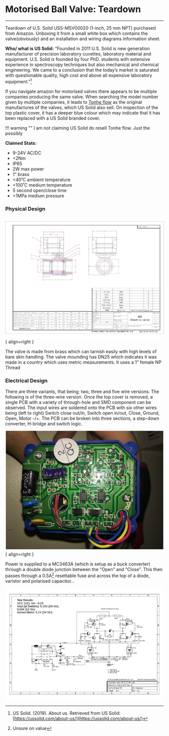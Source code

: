 # Motorised Ball Valve: Teardown

---

Teardown of U.S. Solid USS-MSV00020 (1-inch, 25 mm NPT) purchased from Amazon. Unboxing it from a small white box which contains the valve(obviously) and an installation and wiring diagrams information sheet. 

**Who/ what is US Solid:** “Founded in 2011 U.S. Solid is new generation manufacturer of precision laboratory cuvettes, laboratory material and equipment. U.S. Solid is founded by four PhD. students with extensive experience in spectroscopy techniques but also mechanical and chemical engineering. We came to a conclusion that the today’s market is saturated with questionable quality, high cost and above all expensive laboratory equipment.”[^1] 

If you navigate amazon for motorised valves there appears to be multiple companies producing the same valve. When searching the model number given by multiple companies, it leads to [Tonhe flow](http://www.motorized-valve.com) as the original manufactures of the valves, which US Solid also sell. On inspection of the top plastic cover, it has a deeper blue colour which may indicate that it has been replaced with a US Solid branded cover. 

!!! warning ""
    I am not claiming US Solid do resell Tonhe flow. Just the possibly

**Claimed Stats:**

- 9-24V AC/DC
- <2Nm
- IP65
- 2W max power
- 1” brass
- <40˚C ambient temperature
- <100˚C medium temperature
-  5 second open/close time
- <1MPa medium pressure
 

### Physical Design

![Valve Design](../assets/valve_design.jpg){ align=right }

The valve is made from brass which can tarnish easily with high levels of bare skin handling. The valve mounding has DN25 which indicates it was made in a country which uses metric measurements. It uses a 1” female NP Thread 


### Electrical Design

There are three variants, that being; two, three and five wire versions. The following is of the three-wire version. Once the top cover is removed, a single PCB with a variety of through-hole and SMD component can be observed. The input wires are soldered onto the PCB with six other wires being (left to right) Switch close out/in, Switch open in/out, Close, Ground, Open, Motor -/+. The PCB can be broken into three sections, a step-down converter, H-bridge and switch logic. 

![Valve PCB](../assets/Motorised_Valve_PCB.jpg){ align=right }

Power is supplied to a MC3463A (which is setup as a buck converter) through a double diode junction between the "Open" and "Close". This then passes through a 0.5A[^2] resettable fuse and across the top of a diode, varistor and polarised capacitor... 

<!-- <figure markdown> -->
  ![Electrical Schematic](../assets/Motorised_Valve_OEM.jpg)
  <!-- <figcaption>Figure 3</figcaption>
</figure> -->


[^1]: US Solid. (2019). About us. Retrieved from US Solid: [https://ussolid.com/about-us/](https://ussolid.com/about-us/)
[^2]: Unsure on value
